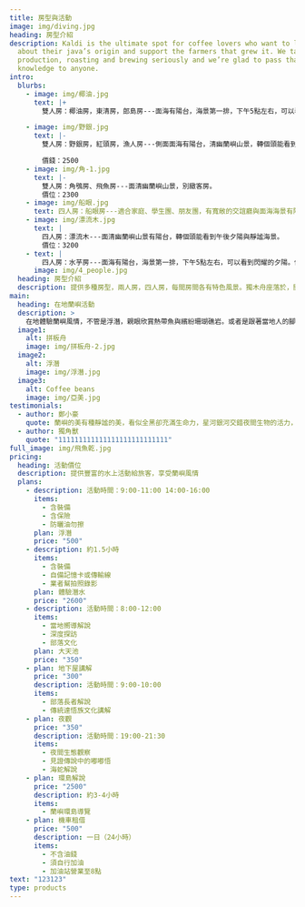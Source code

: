 ```yaml
---
title: 房型與活動
image: img/diving.jpg
heading: 房型介紹
description: Kaldi is the ultimate spot for coffee lovers who want to learn
  about their java’s origin and support the farmers that grew it. We take coffee
  production, roasting and brewing seriously and we’re glad to pass that
  knowledge to anyone.
intro:
  blurbs:
    - image: img/椰油.jpg
      text: |+
        雙人房：椰油房，東清房，郎島房---面海有陽台，海景第一排，下午5點左右，可以看到閃耀的夕陽。價位：2800

    - image: img/野銀.jpg
      text: |-
        雙人房：野銀房，紅頭房，漁人房---側面面海有陽台，清幽蘭嶼山景，轉個頭能看到午後夕陽與靜謐海景。

        價錢：2500
    - image: img/角-1.jpg
      text: |-
        雙人房：角鴞房、飛魚房---面清幽蘭嶼山景，別緻客房。
        價位：2300
    - image: img/船眼.jpg
      text: 四人房：船眼房---適合家庭、學生團、朋友團，有寬敞的交誼廳與面海海景有陽台，全民宿最好景觀房。價位：4000
    - image: img/漂流木.jpg
      text: |
        四人房：漂流木---面清幽蘭嶼山景有陽台，轉個頭能看到午後夕陽與靜謐海景。
        價位：3200
    - text: |
        四人房：水芋房---面海有陽台，海景第一排，下午5點左右，可以看到閃耀的夕陽。價位：3600
      image: img/4_people.jpg
  heading: 房型介紹
  description: 提供多種房型，兩人房，四人房，每間房間各有特色風景。獨木舟座落於，開元港附近，最熱鬧的椰油村落，在獨木舟，房型是以當地部落命名，來看看每間房型的特色吧。
main:
  heading: 在地蘭嶼活動
  description: >
    在地體驗蘭嶼風情，不管是浮潛，親眼欣賞熱帶魚與繽紛珊瑚礁岩。或者是跟著當地人的腳步探索夜間的蘭嶼，原始與傳統的地下屋。在島嶼上手腳並用攀爬高山與走訪河道等等，一同來深度了解蘭嶼吧！！！
  image1:
    alt: 拼板舟
    image: img/拼板舟-2.jpg
  image2:
    alt: 浮潛
    image: img/浮潛.jpg
  image3:
    alt: Coffee beans
    image: img/亞美.jpg
testimonials:
  - author: 鄭小豪
    quote: 蘭嶼的美有種靜謐的美，看似全黑卻充滿生命力，星河銀河交錯夜間生物的活力，聽著當地部落青年訴說著阿公，阿祖的日本軍的歷史故事！
  - author: 獨角獸
    quote: "111111111111111111111111111"
full_image: img/飛魚乾.jpg
pricing:
  heading: 活動價位
  description: 提供豐富的水上活動給旅客，享受蘭嶼風情
  plans:
    - description: 活動時間：9:00-11:00 14:00-16:00
      items:
        - 含裝備
        - 含保險
        - 防曬油勿擦
      plan: 浮潛
      price: "500"
    - description: 約1.5小時
      items:
        - 含裝備
        - 自備記憶卡或傳輸線
        - 業者幫拍照錄影
      plan: 體驗潛水
      price: "2600"
    - description: 活動時間：8:00-12:00
      items:
        - 當地嚮導解說
        - 深度探訪
        - 部落文化
      plan: 大天池
      price: "350"
    - plan: 地下屋講解
      price: "300"
      description: 活動時間：9:00-10:00
      items:
        - 部落長者解說
        - 傳統達悟族文化講解
    - plan: 夜觀
      price: "350"
      description: 活動時間：19:00-21:30
      items:
        - 夜間生態觀察
        - 見證傳說中的嘟嘟悟
        - 海蛇解說
    - plan: 環島解說
      price: "2500"
      description: 約3-4小時
      items:
        - 蘭嶼環島導覽
    - plan: 機車租借
      price: "500"
      description: 一日（24小時）
      items:
        - 不含油錢
        - 須自行加油
        - 加油站營業至8點
text: "123123"
type: products
---
```

